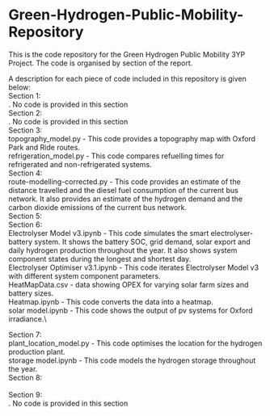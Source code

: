 # Green-Hydrogen-Public-Mobility-Repository
This is the code repository for the Green Hydrogen Public Mobility 3YP Project. The code is organised by section of the report.

A description for each piece of code included in this repository is given below:\
Section 1:\
. No code is provided in this section\
Section 2:\
. No code is provided in this section\
Section 3:\
topography_model.py - This code provides a topography map with Oxford Park and Ride routes.\
refrigeration_model.py - This code compares refuelling times for refrigerated and non-refrigerated systems.\
Section 4:\
route-modelling-corrected.py - This code provides an estimate of the distance travelled and the diesel fuel consumption of the current bus network. It also provides an estimate of the hydrogen demand and the carbon dioxide emissions of the current bus network.\
Section 5:\
Section 6:\
Electrolyser Model v3.ipynb - This code simulates the smart electrolyser-battery system. It shows the battery SOC, grid demand, solar export and daily hydrogen production throughout the year. It also shows system component states during the longest and shortest day. \
Electrolyser Optimiser v3.1.ipynb - This code iterates Electrolyser Model v3 with different system component parameters. \
HeatMapData.csv - data showing OPEX for varying solar farm sizes and battery sizes.\
Heatmap.ipynb - This code converts the data into a heatmap. \
solar model.ipynb - This code shows the output of pv systems for Oxford irradiance.\

Section 7:\
 plant_location_model.py - This code optimises the location for the hydrogen production plant.\
 storage model.ipynb - This code models the hydrogen storage throughout the year.\
Section 8:\
\
Section 9:\
. No code is provided in this section
